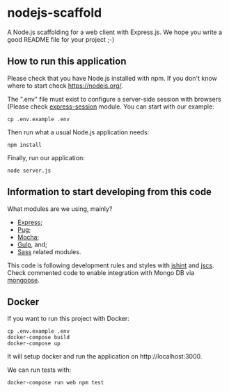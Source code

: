 # nodejs-scaffold

A Node.js scaffolding for a web client with Express.js.
We hope you write a good README file for your project ;-)

## How to run this application

Please check that you have Node.js installed with npm. If you don't know where to start check https://nodejs.org/.

The ".env" file must exist to configure a server-side session with browsers (Please check [express-session](https://github.com/expressjs/session) module.
You can start with our example:

```shell
cp .env.example .env
```

Then run what a usual Node.js application needs:

```shell
npm install
```

Finally, run our application:

```shell
node server.js
```

## Information to start developing from this code

What modules are we using, mainly?

- [Express](http://expressjs.com/);
- [Pug](https://github.com/pugjs/pug);
- [Mocha](https://mochajs.org/);
- [Gulp](http://gulpjs.com/), and;
- [Sass](http://sass-lang.com/) related modules.

This code is following development rules and styles with [jshint](http://jshint.com/) and [jscs](http://jscs.info/).
Check commented code to enable integration with Mongo DB via [mongoose](http://mongoosejs.com/).

## Docker

If you want to run this project with Docker:

```shell
cp .env.example .env
docker-compose build
docker-compose up
```

It will setup docker and run the application on http://localhost:3000.

We can run tests with:

```shell
docker-compose run web npm test
```

